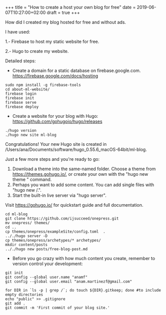 +++
title = "How to create a host your own blog for free"
date = 2019-06-07T10:27:00+02:00
draft = true
+++

How did I created my blog hosted for free and without ads.

I have used:

1.- Firebase to host my static website for free.

2.- Hugo to create my website.

Detailed steps:

- Create a domain for a static database on firebase.google.com. https://firebase.google.com/docs/hosting

```
sudo npm install -g firebase-tools
cd about-ml-website/
firebase login
firebase init
firebase serve
firebase deploy
```

- Create a website for your blog with Hugo: https://github.com/gohugoio/hugo/releases

```
./hugo version
./hugo new site ml-blog
```

  Congratulations! Your new Hugo site is created in /Users/ana/Documents/software/hugo_0.55.6_macOS-64bit/ml-blog.

  Just a few more steps and you're ready to go:

  1. Download a theme into the same-named folder.
   Choose a theme from https://themes.gohugo.io/, or
   create your own with the "hugo new theme <THEMENAME>" command.
  2. Perhaps you want to add some content. You can add single files
   with "hugo new <SECTIONNAME>/<FILENAME>.<FORMAT>".
  3. Start the built-in live server via "hugo server".

  Visit https://gohugo.io/ for quickstart guide and full documentation.

```
cd ml-blog
git clone https://github.com/ijsucceed/onepress.git
mv onepress/ themes/
cd ..
cp themes/onepress/exampleSite/config.toml  .
.././hugo server -D
cp themes/onepress/archetypes/* archetypes/
mkdir content/posts
.././hugo new posts/free-blog-post.md 
```


- Before you go crazy with how much content you create, remember to version control your development:
```
git init
git config --global user.name "anamf"
git config --global user.email "anam.martinezf@gmail.com"

for DIR in `ls -p | grep /`; do touch ${DIR}.gitkeep; done #to include empty directories
echo "public" >> .gitignore
git add .
git commit -m 'First commit of your blog site.'